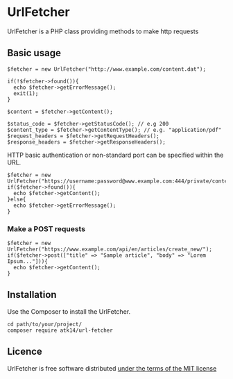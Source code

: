 UrlFetcher
==========

UrlFetcher is a PHP class providing methods to make http requests

Basic usage
-----------

    $fetcher = new UrlFetcher("http://www.example.com/content.dat");

    if(!$fetcher->found()){
      echo $fetcher->getErrorMessage();
      exit(1);
    }

    $content = $fetcher->getContent();

    $status_code = $fetcher->getStatusCode(); // e.g 200
    $content_type = $fetcher->getContentType(); // e.g. "application/pdf"
    $request_headers = $fetcher->getRequestHeaders();
    $response_headers = $fetcher->getResponseHeaders();


HTTP basic authentication or non-standard port can be specified within the URL.

    $fetcher = new UrlFetcher("https://username:password@www.example.com:444/private/content.dat");
    if($fetcher->found()){
      echo $fetcher->getContent();
    }else{
      echo $fetcher->getErrorMessage();
    }

### Make a POST requests

    $fetcher = new UrlFetcher("https://www.example.com/api/en/articles/create_new/");
    if($fetcher->post(["title" => "Sample article", "body" => "Lorem Ipsum..."])){
      echo $fetcher->getContent();
    }

Installation
------------

Use the Composer to install the UrlFetcher.

    cd path/to/your/project/
    composer require atk14/url-fetcher

Licence
-------

UrlFetcher is free software distributed [under the terms of the MIT license](http://www.opensource.org/licenses/mit-license)
